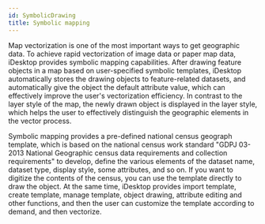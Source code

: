 ```yaml
---
id: SymbolicDrawing
title: Symbolic mapping
---
```

Map vectorization is one of the most important ways to get geographic data. To achieve rapid vectorization of image data or paper map data, iDesktop provides symbolic mapping capabilities. After drawing feature objects in a map based on user-specified symbolic templates, iDesktop automatically stores the drawing objects to feature-related datasets, and automatically give the object the default attribute value, which can effectively improve the user's vectorization efficiency. In contrast to the layer style of the map, the newly drawn object is displayed in the layer style, which helps the user to effectively distinguish the geographic elements in the vector process.

Symbolic mapping provides a pre-defined national census geograph template, which is based on the national census work standard "GDPJ 03-2013 National Geographic census data requirements and collection requirements" to develop, define the various elements of the dataset name, dataset type, display style, some attributes, and so on. If you want to digitize the contents of the census, you can use the template directly to draw the object. At the same time, iDesktop provides import template, create template, manage template, object drawing, attribute editing and other functions, and then the user can customize the template according to demand, and then vectorize.
